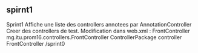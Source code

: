 ## spirnt1
Sprint1 Affiche une liste des controllers annotees par AnnotationController
Creer des controllers de test.
Modification dans web.xml :
    <servlet>
        <servlet-name>FrontController</servlet-name>
        <servlet-class>mg.itu.prom16.controllers.FrontController</servlet-class>
        <init-param>
            <param-name>ControllerPackage</param-name>
            <param-value>controller</param-value>
        </init-param>
    </servlet>
    <servlet-mapping>
        <servlet-name>FrontController</servlet-name>
        <url-pattern>/sprint0</url-pattern>
    </servlet-mapping>


